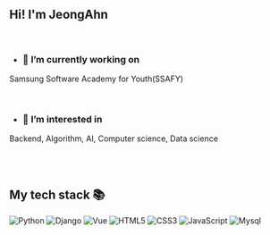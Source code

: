 ## Hi! I'm JeongAhn

<br>

- ### 🔭 I’m currently working on  
Samsung Software Academy for Youth(SSAFY)
  
<br>

- ### 🌱 I’m interested in   
Backend, Algorithm, AI, Computer science, Data science   


<br>
<br>

## My tech stack 📚

![Python](https://img.shields.io/badge/python-3776AB?style=for-the-badge&logo=python&logoColor=white)
![Django](https://img.shields.io/badge/Django-46a2f1?style=for-the-badge&logo=django&logoColor=white)
![Vue](https://img.shields.io/badge/Vuejs-43853d?style=for-the-badge&logo=vue.js&logoColor=white)
![HTML5](https://img.shields.io/badge/-HTML5-F05032?style=for-the-badge&logo=html5&logoColor=ffffff)
![CSS3](https://img.shields.io/badge/-CSS3-007ACC?style=for-the-badge&logo=css3)
![JavaScript](https://img.shields.io/badge/-JavaScript-%23F7DF1C?style=for-the-badge&logo=javascript&logoColor=000000&labelColor=%23F7DF1C&color=%23FFCE5A)
![Mysql](https://img.shields.io/badge/Mysql-lightgrey?style=for-the-badge&logo=mysql&logoColor=white)

<!--
**yoojeongahn/yoojeongahn** is a ✨ _special_ ✨ repository because its `README.md` (this file) appears on your GitHub profile.

https://img.shields.io/badge/표시할이름-색상?style=for-the-badge&logo=기술스택아이콘&logoColor=white
https://img.shields.io/badge/Mysql-lightgrey?style=for-the-badge&logo=mysqllogoColor=white

Here are some ideas to get you started:

- 🔭 I’m currently working on ...
- 🌱 I’m currently learning ...
- 👯 I’m looking to collaborate on ...
- 🤔 I’m looking for help with ...
- 💬 Ask me about ...
- 📫 How to reach me: ...
- 😄 Pronouns: ...
- ⚡ Fun fact: ...
-->
